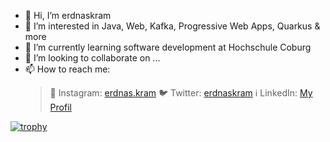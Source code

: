 - 👋 Hi, I’m erdnaskram
- 👀 I’m interested in Java, Web, Kafka, Progressive Web Apps, Quarkus & more
- 🌱 I’m currently learning software development at Hochschule Coburg
- 💞️ I’m looking to collaborate on ...
- 📫 How to reach me:
  > 📸 Instagram: [erdnas.kram](https://instagram.com/erdnas.kram)
  > 🐦 Twitter: [erdnaskram](https://twitter.com/erdnaskram)
  > ℹ️ LinkedIn: [My Profil](https://www.linkedin.com/in/christophmarks)


[![trophy](https://github-profile-trophy.vercel.app/?username=erdnaskram&theme=onedark)](https://github.com/ryo-ma/github-profile-trophy)


<!---
erdnaskram/erdnaskram is a ✨ special ✨ repository because its `README.md` (this file) appears on your GitHub profile.
You can click the Preview link to take a look at your changes.
--->
